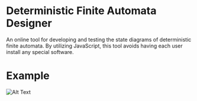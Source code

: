 # Deterministic Finite Automata Designer
An online tool for developing and testing the state diagrams of deterministic finite automata. By utilizing JavaScript, this tool avoids having each user install any special software.
# Example
![Alt Text](https://youtu.be/PpXe49h11qc)

